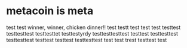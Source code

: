 # metacoin is meta

test
test
winner, winner, chicken dinner!!
test
testt
test
test
test
testtest
testtesttest
testtesttet
testtestyrdy
testtesttesttest
testtest
testtesttest
testtesttest
testtest
testtest
testtesttest
test
test
trest
testtest
test

